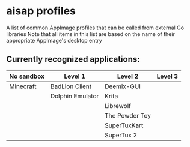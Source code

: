 # aisap profiles
A list of common AppImage profiles that can be called from external Go libraries
Note that all items in this list are based on the name of their appropriate AppImage's desktop entry

## Currently recognized applications:
| No sandbox | Level 1 | Level 2 | Level 3 |
|-|-|-|-|
| Minecraft  | BadLion Client | Deemix-GUI ||
|| Dolphin Emulator | Krita ||
||| Librewolf ||
||| The Powder Toy ||
||| SuperTuxKart ||
||| SuperTux 2 ||
